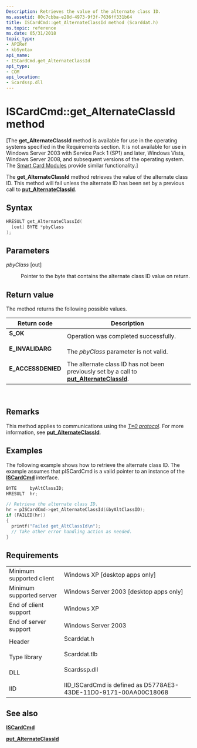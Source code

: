 ```yaml
---
Description: Retrieves the value of the alternate class ID.
ms.assetid: 80c7cbba-e28d-4973-9f3f-7636ff331b64
title: ISCardCmd::get_AlternateClassId method (Scarddat.h)
ms.topic: reference
ms.date: 05/31/2018
topic_type: 
- APIRef
- kbSyntax
api_name: 
- ISCardCmd.get_AlternateClassId
api_type: 
- COM
api_location: 
- Scardssp.dll
---
```


# ISCardCmd::get\_AlternateClassId method

\[The **get\_AlternateClassId** method is available for use in the operating systems specified in the Requirements section. It is not available for use in Windows Server 2003 with Service Pack 1 (SP1) and later, Windows Vista, Windows Server 2008, and subsequent versions of the operating system. The [Smart Card Modules](https://msdn.microsoft.com/library/Dd627652(v=VS.85).aspx) provide similar functionality.\]

The **get\_AlternateClassId** method retrieves the value of the alternate class ID. This method will fail unless the alternate ID has been set by a previous call to [**put\_AlternateClassId**](iscardcmd-put-alternateclassid.md).

## Syntax


```C++
HRESULT get_AlternateClassId(
  [out] BYTE *pbyClass
);
```



## Parameters

<dl> <dt>

*pbyClass* \[out\]
</dt> <dd>

Pointer to the byte that contains the alternate class ID value on return.

</dd> </dl>

## Return value

The method returns the following possible values.



| Return code                                                                                    | Description                                                                                                                                 |
|------------------------------------------------------------------------------------------------|---------------------------------------------------------------------------------------------------------------------------------------------|
| <dl> <dt>**S\_OK**</dt> </dl>           | Operation was completed successfully.<br/>                                                                                            |
| <dl> <dt>**E\_INVALIDARG**</dt> </dl>   | The *pbyClass* parameter is not valid.<br/>                                                                                           |
| <dl> <dt>**E\_ACCESSDENIED**</dt> </dl> | The alternate class ID has not been previously set by a call to [**put\_AlternateClassId**](iscardcmd-put-alternateclassid.md).<br/> |



 

## Remarks

This method applies to communications using the [*T=0 protocol*](https://msdn.microsoft.com/library/ms721627(v=VS.85).aspx). For more information, see [**put\_AlternateClassId**](iscardcmd-put-alternateclassid.md).

## Examples

The following example shows how to retrieve the alternate class ID. The example assumes that pISCardCmd is a valid pointer to an instance of the [**ISCardCmd**](iscardcmd.md) interface.


```C++
BYTE     byAltClassID;
HRESULT  hr;

// Retrieve the alternate class ID.
hr = pISCardCmd->get_AlternateClassId(&byAltClassID);
if (FAILED(hr))
{
  printf("Failed get_AltClassId\n");
  // Take other error handling action as needed.
}
```



## Requirements



|                                     |                                                                                         |
|-------------------------------------|-----------------------------------------------------------------------------------------|
| Minimum supported client<br/> | Windows XP \[desktop apps only\]<br/>                                             |
| Minimum supported server<br/> | Windows Server 2003 \[desktop apps only\]<br/>                                    |
| End of client support<br/>    | Windows XP<br/>                                                                   |
| End of server support<br/>    | Windows Server 2003<br/>                                                          |
| Header<br/>                   | <dl> <dt>Scarddat.h</dt> </dl>   |
| Type library<br/>             | <dl> <dt>Scarddat.tlb</dt> </dl> |
| DLL<br/>                      | <dl> <dt>Scardssp.dll</dt> </dl> |
| IID<br/>                      | IID\_ISCardCmd is defined as D5778AE3-43DE-11D0-9171-00AA00C18068<br/>            |



## See also

<dl> <dt>

[**ISCardCmd**](iscardcmd.md)
</dt> <dt>

[**put\_AlternateClassId**](iscardcmd-put-alternateclassid.md)
</dt> </dl>

 

 




